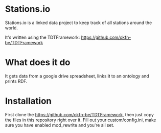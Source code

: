 Stations.io
===========

Stations.io is a linked data project to keep track of all stations around the world.

It's written using the TDTFramework: https://github.com/okfn-be/TDTFramework

What does it do
===============

It gets data from a google drive spreadsheet, links it to an ontology and prints RDF.

Installation
============

First clone the https://github.com/okfn-be/TDTFramework, then just copy the files in this repository right over it. Fill out your custom/config.ini, make sure you have enabled mod_rewrite and you're all set.
